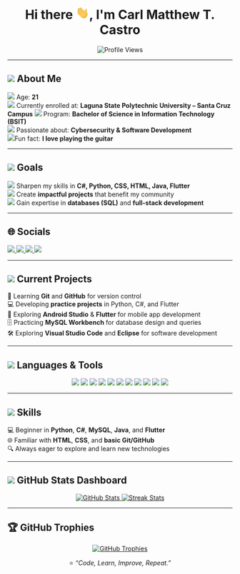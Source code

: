 
<div align="center">

# Hi there <img src="https://raw.githubusercontent.com/ABSphreak/ABSphreak/master/gifs/Hi.gif" width="30px">, I'm **Carl Matthew T. Castro**

![Profile Views](https://komarev.com/ghpvc/?username=carlmatthewcastro&label=Profile%20Views&color=blue&style=flat)

</div>

---
## <img src="https://cdn-icons-png.flaticon.com/512/2922/2922510.png" width="22"/> About Me  

<img src="https://cdn-icons-png.flaticon.com/512/3082/3082031.png" width="60"/> Age: **21**  
<img src="https://cdn-icons-png.flaticon.com/512/3135/3135810.png" width="22"/> Currently enrolled at: **Laguna State Polytechnic University – Santa Cruz Campus** 
<img src="https://cdn-icons-png.flaticon.com/512/906/906175.png" width="22"/> Program: **Bachelor of Science in Information Technology (BSIT)**  
<img src="https://cdn-icons-png.flaticon.com/512/1055/1055644.png" width="22"/> Passionate about: **Cybersecurity & Software Development**  
<img src="https://cdn-icons-png.flaticon.com/512/7328/7328704.png" width="60"/>Fun fact: **I love playing the guitar**  


---

## <img src="https://cdn-icons-png.flaticon.com/512/3468/3468377.png" width="28"/> Goals  
<img src="https://cdn-icons-png.flaticon.com/512/1005/1005141.png" width="22"/> Sharpen my skills in **C#, Python, CSS, HTML, Java, Flutter**  
<img src="https://cdn-icons-png.flaticon.com/512/1903/1903162.png" width="22"/> Create **impactful projects** that benefit my community  
<img src="https://cdn-icons-png.flaticon.com/512/4248/4248443.png" width="22"/> Gain expertise in **databases (SQL)** and **full-stack development**  

---

## 🌐 Socials

<a href="https://facebook.com/ymkze.xviii" target="_blank">
  <img src="https://img.icons8.com/color/48/facebook.png" width="30"/>
</a>
<a href="https://instagram.com/ymkze.xviii" target="_blank">
  <img src="https://img.icons8.com/color/48/instagram-new.png" width="30"/>
</a>
<a href="https://youtube.com/@ymkzexviii" target="_blank">
  <img src="https://img.icons8.com/color/48/youtube-play.png" width="30"/>
</a>
<a href="mailto:ymkze.xviii@gmail.com" target="_blank">
  <img src="https://img.icons8.com/color/48/gmail-new.png" width="30"/>
</a>

---

## <img src="https://img.icons8.com/color/48/project.png" width="25"/> Current Projects  

📖 Learning **Git** and **GitHub** for version control  
💻 Developing **practice projects** in Python, C#, and Flutter  
📲 Exploring **Android Studio** & **Flutter** for mobile app development  
🗄 Practicing **MySQL Workbench** for database design and queries  
🛠 Exploring **Visual Studio Code** and **Eclipse** for software development  

---

## <img src="https://img.icons8.com/color/48/code.png" width="25"/> Languages & Tools  

<div align="center">

<a href="https://learn.microsoft.com/en-us/dotnet/csharp/"><img src="https://cdn.jsdelivr.net/gh/devicons/devicon/icons/csharp/csharp-original.svg" width="40"/></a>
<a href="https://www.java.com/"><img src="https://cdn.jsdelivr.net/gh/devicons/devicon/icons/java/java-original.svg" width="40"/></a>
<a href="https://www.python.org/"><img src="https://cdn.jsdelivr.net/gh/devicons/devicon/icons/python/python-original.svg" width="40"/></a>
<a href="https://developer.mozilla.org/en-US/docs/Web/HTML"><img src="https://cdn.jsdelivr.net/gh/devicons/devicon/icons/html5/html5-original.svg" width="40"/></a>
<a href="https://developer.mozilla.org/en-US/docs/Web/CSS"><img src="https://cdn.jsdelivr.net/gh/devicons/devicon/icons/css3/css3-original.svg" width="40"/></a>
<a href="https://www.mysql.com/"><img src="https://cdn.jsdelivr.net/gh/devicons/devicon/icons/mysql/mysql-original.svg" width="40"/></a>
<a href="https://flutter.dev/"><img src="https://cdn.jsdelivr.net/gh/devicons/devicon/icons/flutter/flutter-original.svg" width="40"/></a>
<a href="https://developer.android.com/studio"><img src="https://cdn.jsdelivr.net/gh/devicons/devicon/icons/androidstudio/androidstudio-original.svg" width="40"/></a>
<a href="https://www.figma.com/"><img src="https://cdn.jsdelivr.net/gh/devicons/devicon/icons/figma/figma-original.svg" width="40"/></a>
<a href="https://code.visualstudio.com/"><img src="https://cdn.jsdelivr.net/gh/devicons/devicon/icons/vscode/vscode-original.svg" width="40"/></a>
<a href="https://www.eclipse.org/"><img src="https://cdn.jsdelivr.net/gh/devicons/devicon/icons/eclipse/eclipse-original.svg" width="40"/></a>

</div>

---

## <img src="https://img.icons8.com/color/48/computer-support.png" width="25"/> Skills  
💻 Beginner in **Python**, **C#**, **MySQL**, **Java**, and **Flutter**  
🌐 Familiar with **HTML**, **CSS**, and **basic Git/GitHub**  
🔍 Always eager to explore and learn new technologies  

---

## <img src="https://img.icons8.com/color/48/combo-chart.png" width="25"/> GitHub Stats Dashboard

<div align="center">

  <a href="https://github.com/carlmatthewcastro">
    <img src="https://github-readme-stats.vercel.app/api?username=carlmatthewcastro&show_icons=true&theme=radical&hide_border=false" alt="GitHub Stats" />
  </a>

  <a href="https://github.com/carlmatthewcastro">
    <img src="https://streak-stats.demolab.com?user=carlmatthewcastro&theme=radical&hide_border=false" alt="Streak Stats" />
  </a>
  
</div>

---

## 🏆 GitHub Trophies 
<div align="center">

   <a href="https://github.com/carlmatthewcastro">
    <img src="https://github-profile-trophy.vercel.app/?username=carlmatthewcastro&theme=radical&no-frame=false&no-bg=true&margin-w=4" alt="GitHub Trophies" />
  </a>


⭐ *“Code, Learn, Improve, Repeat.”*

</div>
